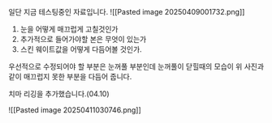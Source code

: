 일단 지금 테스팅중인 자료입니다.
![[Pasted image 20250409001732.png]]

1. 눈을 어떻게 매끄럽게 고칠것인가
2. 추가적으로 들어가야할 본은 무엇이 있는가
3. 스킨 웨이트값을 어떻게 다듬어볼 것인가.

우선적으로 수정되어야 할 부분은 눈꺼풀 부분인데 눈꺼풀이 닫힐때의 모습이 위 사진과 같이 매끄럽지 못한 부분을 다듬어 줍니다.

치마 리깅을 추가했습니다.(04.10)



![[Pasted image 20250411030746.png]]